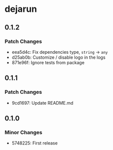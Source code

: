 # dejarun

## 0.1.2

### Patch Changes

- eea5d4c: Fix dependencies type, `string` -> `any`
- d25ab0b: Customize / disable logo in the logs
- 871e96f: Ignore tests from package

## 0.1.1

### Patch Changes

- 9cd1697: Update README.md

## 0.1.0

### Minor Changes

- 5748225: First release
